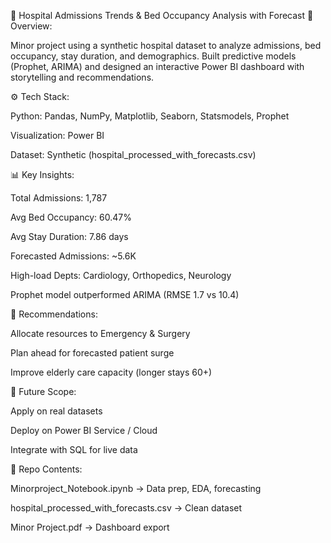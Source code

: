 🏥 Hospital Admissions Trends & Bed Occupancy Analysis with Forecast
📌 Overview:

Minor project using a synthetic hospital dataset to analyze admissions, bed occupancy, stay duration, and demographics. Built predictive models (Prophet, ARIMA) and designed an interactive Power BI dashboard with storytelling and recommendations.

⚙️ Tech Stack:

Python: Pandas, NumPy, Matplotlib, Seaborn, Statsmodels, Prophet

Visualization: Power BI

Dataset: Synthetic (hospital_processed_with_forecasts.csv)

📊 Key Insights:

Total Admissions: 1,787

Avg Bed Occupancy: 60.47%

Avg Stay Duration: 7.86 days

Forecasted Admissions: ~5.6K

High-load Depts: Cardiology, Orthopedics, Neurology

Prophet model outperformed ARIMA (RMSE 1.7 vs 10.4)

🎯 Recommendations:

Allocate resources to Emergency & Surgery

Plan ahead for forecasted patient surge

Improve elderly care capacity (longer stays 60+)

🚀 Future Scope:

Apply on real datasets

Deploy on Power BI Service / Cloud

Integrate with SQL for live data

📂 Repo Contents:

Minorproject_Notebook.ipynb → Data prep, EDA, forecasting

hospital_processed_with_forecasts.csv → Clean dataset

Minor Project.pdf → Dashboard export
